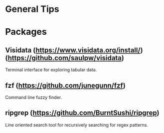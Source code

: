 # General Tips

# Packages 
## Visidata (https://www.visidata.org/install/) (https://github.com/saulpw/visidata)
Terminal interface for exploring tabular data.

## fzf (https://github.com/junegunn/fzf)
Command line fuzzy finder.

## ripgrep (https://github.com/BurntSushi/ripgrep)
Line oriented search tool for recursively searching for regex patterns.


